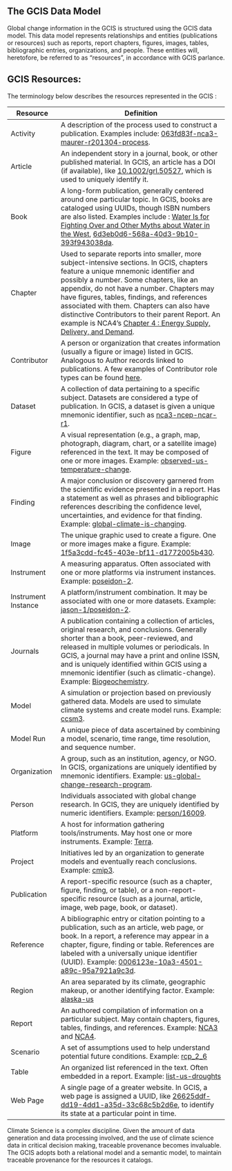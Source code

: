 ## The GCIS Data Model
Global change information in the GCIS is structured using the GCIS data model. This data model represents relationships and entities (publications or resources) such as reports, report chapters, figures, images, tables, bibliographic entries, organizations, and people. These entities will, heretofore, be referred to as “resources”, in accordance with GCIS parlance.

## GCIS Resources:
The terminology below describes the resources represented in the GCIS :


| Resource  | Definition |
| ------------- | ------------- |
| Activity  | A description of the process used to construct a publication. Examples include: [063fd83f-nca3-maurer-r201304-process](https://data.globalchange.gov/activity/063fd83f-nca3-maurer-r201304-process).
|Article|An independent story in a journal, book, or other published material. In GCIS, an article has a DOI (if available), like [10.1002/grl.50527](https://data.globalchange.gov/article/10.1002/grl.50527), which is used to uniquely identify it.| 
| Book |  A long-form publication, generally centered around one particular topic. In GCIS, books are cataloged using UUIDs, though ISBN numbers are also listed. Examples include : [Water Is for Fighting Over and Other Myths about Water in the West](https://data.globalchange.gov/book/water-is-fighting-over-other-myths-about-water-west), [6d3eb0d6-568a-40d3-9b10-393f943038da](https://data.globalchange.gov/book/6d3eb0d6-568a-40d3-9b10-393f943038da). |
|Chapter| Used to separate reports into smaller, more subject-intensive sections. In GCIS, chapters feature a unique mnemonic identifier and possibly a number. Some chapters, like an appendix, do not have a number. Chapters may have figures, tables, findings, and references associated with them. Chapters can also have distinctive Contributors to their parent Report. An example is NCA4’s [Chapter 4 : Energy Supply, Delivery, and Demand](https://data.globalchange.gov/report/nca4/chapter/energy-supply-delivery-and-demand).|
|Contributor|A person or organization that creates information (usually a figure or image) listed in GCIS. Analogous to Author records linked to publications. A few examples of Contributor role  types can be found [here](https://data.globalchange.gov/role_type).|
|Dataset|A collection of data pertaining to a specific subject. Datasets are considered a type of publication. In GCIS, a dataset is given a unique mnemonic identifier, such as [nca3-ncep-ncar-r1](https://data.globalchange.gov/dataset/ncep-ncar-reanalysis-1).|
|Figure|A visual representation (e.g., a graph, map, photograph, diagram, chart, or a satellite image) referenced in the text. It may be composed of one or more images. Example:  [observed-us-temperature-change](https://data.globalchange.gov/report/nca3/figure/observed-us-temperature-change).|
|Finding|A major conclusion or discovery garnered from the scientific evidence presented in a report. Has a statement as well as phrases and bibliographic references describing the confidence level, uncertainties, and evidence for that finding. Example: [global-climate-is-changing](https://data.globalchange.gov/report/nca3/chapter/our-changing-climate/finding/global-climate-is-changing).|
|Image| The unique graphic used to create a figure. One or more images make a figure. Example: [1f5a3cdd-fc45-403e-bf11-d1772005b430](https://data.globalchange.gov/image/1f5a3cdd-fc45-403e-bf11-d1772005b430).|
|Instrument|A measuring apparatus. Often associated with one or more platforms via instrument instances. Example: [poseidon-2](https://data.globalchange.gov/instrument/poseidon-2).|
|Instrument Instance|A platform/instrument combination. It may be associated with one or more datasets. Example: [jason-1/poseidon-2](https://data.globalchange.gov/platform/jason-1/instrument/poseidon-2).|
|Journals|A publication containing a collection of articles, original research, and conclusions. Generally shorter than a book, peer-reviewed, and released in multiple volumes or periodicals. In GCIS, a journal may have a print and online ISSN, and is uniquely identified within GCIS using a mnemonic identifier (such as climatic-change). Example: [Biogeochemistry](https://data.globalchange.gov/journal/biogeochemistry).|
|Model|A simulation or projection based on previously gathered data. Models are used to simulate climate systems and create model runs. Example: [ccsm3](https://data.globalchange.gov/model/ccsm3).|
|Model Run|A unique piece of data ascertained by combining a model, scenario, time range, time resolution, and sequence number. 
|Organization| A group, such as an institution, agency, or NGO. In GCIS, organizations are uniquely identified by mnemonic identifiers. Example: [us-global-change-research-program](https://data.globalchange.gov/organization/us-global-change-research-program).|
|Person|Individuals associated with global change research. In GCIS, they are uniquely identified by numeric identifiers. Example: [person/16009](https://data.globalchange.gov/person/16009).|
|Platform|A host for information gathering tools/instruments. May host one or more instruments. Example: [Terra](https://data.globalchange.gov/platform/terra).|
|Project|Initiatives led by an organization to generate models and eventually reach conclusions. Example: [cmip3](https://data.globalchange.gov/project/cmip3).|
|Publication|A report-specific resource (such as a chapter, figure, finding, or table), or a non-report-specific resource (such as a journal, article, image, web page, book, or dataset).|
|Reference|A bibliographic entry or citation pointing to a publication, such as an article, web page, or book. In a report, a reference may appear in a chapter, figure, finding or table. References are labeled with a universally unique identifier (UUID). Example: [0006123e-10a3-4501-a89c-95a7921a9c3d](https://data.globalchange.gov/reference/0006123e-10a3-4501-a89c-95a7921a9c3d).|
|Region|An area separated by its climate, geographic makeup, or another identifying factor. Example: [alaska-us](https://data.globalchange.gov/region/alaska-us)|
|Report|An authored compilation of information on a particular subject. May contain chapters, figures, tables, findings, and references. Example: [NCA3](https://data.globalchange.gov/report/nca3) and [NCA4](https://data.globalchange.gov/report/nca4).|
|Scenario|A set of assumptions used to help understand potential future conditions. Example: [rcp_2_6](https://data.globalchange.gov/scenario/rcp_2_6)|
|Table|An organized list referenced in the text. Often embedded in a report. Example: [list-us-droughts](https://data.globalchange.gov/report/climate-science-special-report/chapter/drought-floods-hydrology/table/list-us-droughts)|
|Web Page|A single page of a greater website. In GCIS, a web page is assigned a UUID, like [26625ddf-dd19-4dd1-a35d-33c68c5b2d6e](https://data.globalchange.gov/webpage/26625ddf-dd19-4dd1-a35d-33c68c5b2d6e), to identify its state at a particular point in time.|  


Climate Science is a complex discipline. Given the amount of data generation and data processing involved, and the use of climate science data in critical decision making, traceable provenance becomes invaluable. The GCIS adopts both a relational model and a semantic model, to maintain traceable provenance for the resources it catalogs. 


